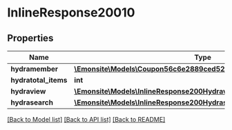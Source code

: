 # InlineResponse20010

## Properties
Name | Type | Description | Notes
------------ | ------------- | ------------- | -------------
**hydramember** | [**\Emonsite\Models\Coupon56c6e2889ced52899ea604222e3c8c36Jsonld[]**](Coupon56c6e2889ced52899ea604222e3c8c36Jsonld.md) |  | 
**hydratotal_items** | **int** |  | [optional] 
**hydraview** | [**\Emonsite\Models\InlineResponse200Hydraview**](InlineResponse200Hydraview.md) |  | [optional] 
**hydrasearch** | [**\Emonsite\Models\InlineResponse200Hydrasearch**](InlineResponse200Hydrasearch.md) |  | [optional] 

[[Back to Model list]](../../README.md#documentation-for-models) [[Back to API list]](../../README.md#documentation-for-api-endpoints) [[Back to README]](../../README.md)

